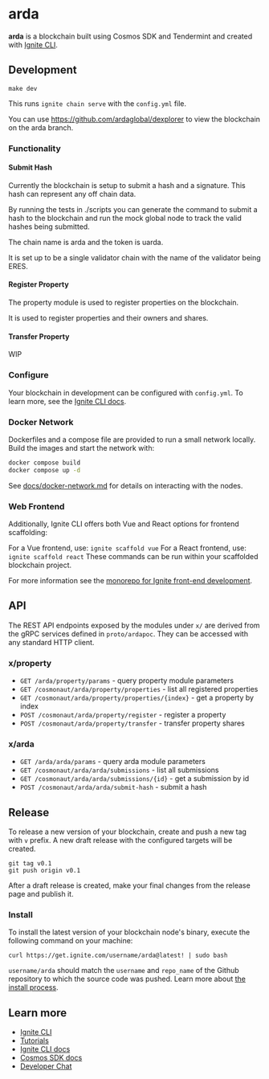 # arda
**arda** is a blockchain built using Cosmos SDK and Tendermint and created with [Ignite CLI](https://ignite.com/cli).

## Development

```
make dev
```

This runs `ignite chain serve` with the `config.yml` file.

You can use https://github.com/ardaglobal/dexplorer to view the blockchain on the arda branch.

### Functionality


#### Submit Hash
Currently the blockchain is setup to submit a hash and a signature. This hash can represent any off chain data.

By running the tests in ./scripts you can generate the command to submit a hash to the blockchain and run the mock global node to track the valid hashes being submitted.

The chain name is arda and the token is uarda.

It is set up to be a single validator chain with the name of the validator being ERES.

#### Register Property

The property module is used to register properties on the blockchain.

It is used to register properties and their owners and shares.

#### Transfer Property

WIP

### Configure

Your blockchain in development can be configured with `config.yml`. To learn more, see the [Ignite CLI docs](https://docs.ignite.com).

### Docker Network

Dockerfiles and a compose file are provided to run a small network locally. Build the images and start the network with:

```bash
docker compose build
docker compose up -d
```

See [docs/docker-network.md](docs/docker-network.md) for details on interacting with the nodes.

### Web Frontend

Additionally, Ignite CLI offers both Vue and React options for frontend scaffolding:

For a Vue frontend, use: `ignite scaffold vue`
For a React frontend, use: `ignite scaffold react`
These commands can be run within your scaffolded blockchain project. 


For more information see the [monorepo for Ignite front-end development](https://github.com/ignite/web).

## API

The REST API endpoints exposed by the modules under `x/` are derived from the gRPC services defined in `proto/ardapoc`. They can be accessed with any standard HTTP client.

### x/property

- `GET /arda/property/params` - query property module parameters
- `GET /cosmonaut/arda/property/properties` - list all registered properties
- `GET /cosmonaut/arda/property/properties/{index}` - get a property by index
- `POST /cosmonaut/arda/property/register` - register a property
- `POST /cosmonaut/arda/property/transfer` - transfer property shares

### x/arda

- `GET /arda/arda/params` - query arda module parameters
- `GET /cosmonaut/arda/arda/submissions` - list all submissions
- `GET /cosmonaut/arda/arda/submissions/{id}` - get a submission by id
- `POST /cosmonaut/arda/arda/submit-hash` - submit a hash

## Release
To release a new version of your blockchain, create and push a new tag with `v` prefix. A new draft release with the configured targets will be created.

```
git tag v0.1
git push origin v0.1
```

After a draft release is created, make your final changes from the release page and publish it.

### Install
To install the latest version of your blockchain node's binary, execute the following command on your machine:

```
curl https://get.ignite.com/username/arda@latest! | sudo bash
```
`username/arda` should match the `username` and `repo_name` of the Github repository to which the source code was pushed. Learn more about [the install process](https://github.com/allinbits/starport-installer).

## Learn more

- [Ignite CLI](https://ignite.com/cli)
- [Tutorials](https://docs.ignite.com/guide)
- [Ignite CLI docs](https://docs.ignite.com)
- [Cosmos SDK docs](https://docs.cosmos.network)
- [Developer Chat](https://discord.gg/ignite)
